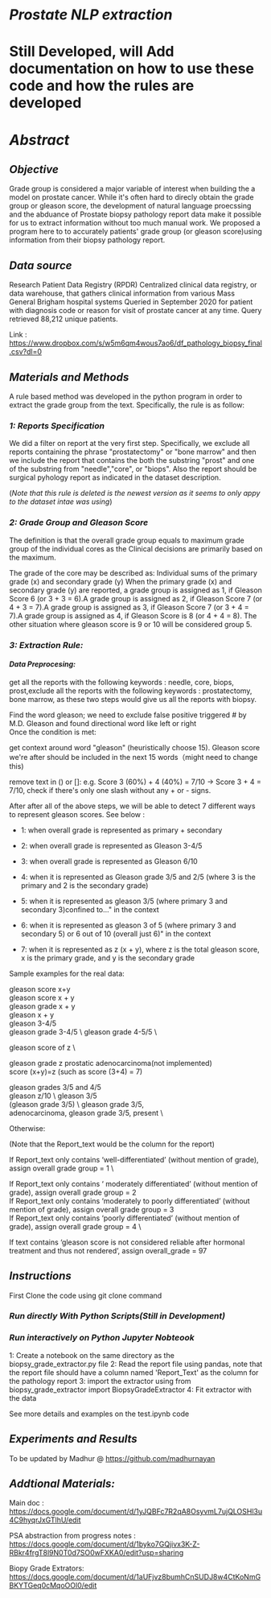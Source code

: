 # *Prostate NLP extraction*
# Still Developed, will Add documentation on how to use these code and how the rules are developed

# *Abstract*

## *Objective*

Grade group is considered a major variable of interest when building the a model on prostate cancer. While it's often hard to direcly obtain the grade group or gleason score, the development of natural language proecssing and the abduance of Prostate biopsy pathology report data make it possible for us to extract information without too much manual work. We proposed a program here to to accurately patients' grade group (or gleason score)using information from their biopsy pathology report.

## *Data source*

Research Patient Data Registry (RPDR) Centralized clinical data registry, or data warehouse, that gathers clinical information from various Mass General Brigham hospital systems Queried in September 2020 for patient with diagnosis code or reason for visit of prostate cancer at any time. Query retrieved 88,212 unique patients.

Link : https://www.dropbox.com/s/w5m6qm4wous7ao6/df_pathology_biopsy_final.csv?dl=0

## *Materials and Methods*

A rule based method was developed in the python program in order to extract the grade group from the text. Specifically, the rule is as follow:

### *1: Reports Specification*

We did a filter on report at the very first step. Specifically, we exclude all reports containing the phrase "prostatectomy" or "bone marrow" and then we include the report that contains the both the substring "prost" and one of the substring from "needle","core", or "biops". Also the report should be surgical pyhology report as indicated in the dataset description.

(*Note that this rule is deleted is the newest version as it seems to only appy to the dataset intae was using*)

### *2: Grade Group and Gleason Score*

The definition is that the overall grade group equals to maximum grade group of the individual cores as the Clinical decisions are primarily based on the maximum.

The grade of the core may be described as:
Individual sums of the primary grade (x) and secondary grade (y)
When the primary grade (x) and secondary grade (y) are reported, a grade group is assigned as 1, if Gleason Score 6 (or 3 + 3 = 6).A grade group is assigned as 2, if Gleason Score 7 (or 4 + 3 = 7).A grade group is assigned as 3, if Gleason Score 7 (or 3 + 4 = 7).A grade group is assigned as 4, if Gleason Score is 8 (or 4 + 4 = 8). The other situation where gleason score is 9 or 10 will be considered group 5.

### *3: Extraction Rule:*

#### *Data Preprocesing:*

get all the reports with the following keywords : needle, core, biops, prost,exclude all the reports with the following keywords : prostatectomy, bone marrow, as these two steps would give us all the reports with biopsy.

Find the word gleason; we need to exclude false positive triggered # by M.D. Gleason and found directional word like left or right
\
Once the condition is met: 

get context around word "gleason" (heuristically choose 15). Gleason score we're after should be included in the next 15 words（might need to change this)

remove text in () or []: e.g. Score 3 (60%) + 4 (40%) = 7/10 -> Score 3 + 4 = 7/10,
check if there's only one slash without any + or - signs. 


After after all of the above steps,
we will be able to detect 7 different ways to represent gleason scores. See below :



* 1: when overall grade is represented as primary + secondary

* 2: when overall grade is represented as Gleason 3-4/5

* 3: when overall grade is represented as Gleason 6/10 

* 4: when it is represented as Gleason grade 3/5 and 2/5 (where 3 is the primary and 2 is the secondary grade)

* 5: when it is represented as gleason 3/5 (where primary 3 and secondary 3)confined to..." in the context

* 6: when it is represented as gleason 3 of 5 (where primary 3 and secondary 5) or 6 out of 10 (overall just 6)" in the context

* 7: when it is represented as z (x + y), where z is the total gleason score, x is the primary grade, and y is the secondary grade

Sample examples for the real data:

gleason score x+y  \
gleason score x + y  \
gleason grade x + y  \
gleason x + y  \
gleason 3-4/5 \
gleason grade 3-4/5 \ 
gleason grade 4-5/5 \

gleason score of z \

gleason grade z prostatic adenocarcinoma(not implemented) \
score (x+y)=z (such as score (3+4) = 7)

gleason grades 3/5 and 4/5 \
gleason z/10 \ 
gleason 3/5 \
(gleason grade 3/5) \ 
gleason grade 3/5, \
adenocarcinoma, gleason grade 3/5, present \

Otherwise: 

(Note that the Report_text would be the column for the report)

If Report_text only contains ‘well-differentiated’ (without mention of grade), assign overall grade group = 1 \

If Report_text only contains ‘ moderately differentiated’ (without mention of grade), assign overall grade group = 2
\
If Report_text only contains ‘moderately to poorly differentiated’ (without mention of grade), assign overall grade group = 3
\
If Report_text only contains ‘poorly differentiated’ (without mention of grade), assign overall grade group = 4
\

If text contains ‘gleason score is not considered reliable after hormonal treatment and thus not rendered’, assign overall_grade = 97


## *Instructions*

First Clone the code using git clone command

### *Run directly With Python Scripts(Still in Development)*

### *Run interactively on Python Jupyter Nobteook*

1: Create a notebook on the same directory as the biopsy_grade_extractor.py file
2: Read the report file using pandas, note that the report file should have a column 
named 'Report_Text' as the column for the pathology report
3: import the extractor using from biopsy_grade_extractor import BiopsyGradeExtractor
4: Fit extractor with the data

See more details and examples on the test.ipynb code

## *Experiments and Results*

To be updated by Madhur @ https://github.com/madhurnayan

## *Addtional Materials:*

Main doc : https://docs.google.com/document/d/1yJQBFc7R2qA8OsyvmL7ujQLOSHl3u4C9hyqrJxGTlhU/edit

PSA abstraction from progress notes : https://docs.google.com/document/d/1byko7GQjivx3K-Z-RBkr4frgT8l9N0T0d7SO0wFXKA0/edit?usp=sharing

Biopy Grade Extrators: https://docs.google.com/document/d/1aUFjvz8bumhCnSUDJ8w4CtKoNmGBKYTGeq0cMqoOOl0/edit
